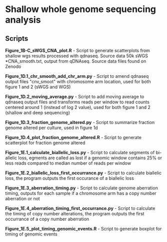 # Shallow whole genome sequencing analysis

## Scripts

**Figure_1B-C_sWGS_CNA_plot.R** - Script to generate scatterplots from shallow wgs results processed with qdnaseq. Source data 50k sWGS *CNA_smooth.txt, output from qDNAseq. Source data files found on Zenodo

**Figure_1D.1_chr_smooth_add_chr_arm.py** - Script to amend qdnaseq output files "cnv_smoot" with chromosome arm location, used for both figure 1 and 2 (sWGS and WGS)

**Figure_1D.2_moving_average.py** - Script to add moving average to qdnaseq output files and transforms reads per window to read counts centered around 1 (instead of log 2 value), used for both figure 1 and 2 (shallow and deep sequencing)

**Figure_1D.3_fraction_genome_altered.py** - Script to summarize fraction genome altered per culture, used in figure 1d

**Figure_1D.4_plot_fraction_genome_altered.R** - Script to generate scatterplot for fraction genome altered

**Figure_1E.1_calculate_biallelic_loss.py** - Script to calculate segments of bi-allelic loss, egments are called as lost if a genomic window contains 25% or less reads compared to median number of reads per window

**Figure_1E.2_biallelic_loss_first_occurrance.py** - Script to calculate biallelic loss, the program outputs the first occurance of a biallelic loss

**Figure_1E.3_aberration_timing.py** - Script to calculate genome aberration timing, outputs for each sample if a chromosome arm has a copy number aberration or not

**Figure_1E.4_aberration_timing_first_occurrance.py** - Script to calculate the timing of copy number alterations, the program outputs the first occurrance of a copy number aberration

**Figure_1E.5_plot_timing_genomic_events.R** - Script to generate boxplot for timing of genomic events
